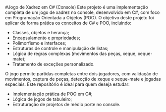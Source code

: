 #Jogo de Xadrez em C# (Console)
Este projeto é uma implementação completa de um jogo de xadrez no console, desenvolvido em C#, com foco em Programação Orientada a Objetos (POO).
O objetivo deste projeto foi aplicar de forma prática os conceitos de C# e POO, incluindo:

- Classes, objetos e herança;
- Encapsulamento e propriedades;
- Polimorfismo e interfaces;
- Estruturas de controle e manipulação de listas;
- Lógica de regras complexas (movimentos das peças, xeque, xeque-mate);
- Tratamento de exceções personalizado.

O jogo permite partidas completas entre dois jogadores, com validação de movimentos, captura de peças, detecção de xeque e xeque-mate e jogadas especiais. 
Este repositório é ideal para quem deseja estudar:
- Implementação prática de POO em C#;
- Lógica de jogos de tabuleiro;
- Estruturação de projetos de médio porte no console.

